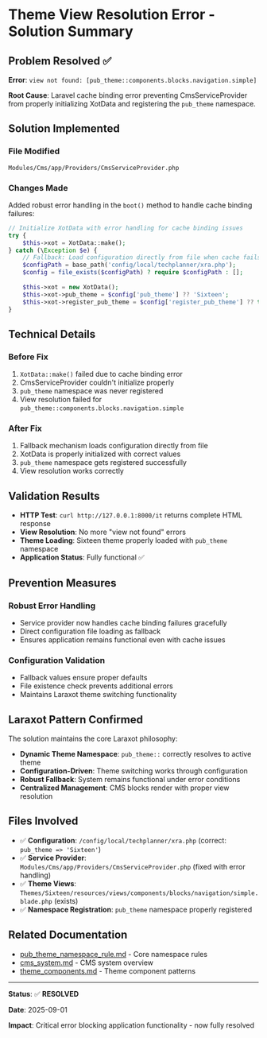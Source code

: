 # Theme View Resolution Error - Solution Summary

## Problem Resolved ✅

**Error**: `view not found: [pub_theme::components.blocks.navigation.simple]`

**Root Cause**: Laravel cache binding error preventing CmsServiceProvider from properly initializing XotData and registering the `pub_theme` namespace.

## Solution Implemented

### File Modified
`Modules/Cms/app/Providers/CmsServiceProvider.php`

### Changes Made
Added robust error handling in the `boot()` method to handle cache binding failures:

```php
// Initialize XotData with error handling for cache binding issues
try {
    $this->xot = XotData::make();
} catch (\Exception $e) {
    // Fallback: Load configuration directly from file when cache fails
    $configPath = base_path('config/local/techplanner/xra.php');
    $config = file_exists($configPath) ? require $configPath : [];
    
    $this->xot = new XotData();
    $this->xot->pub_theme = $config['pub_theme'] ?? 'Sixteen';
    $this->xot->register_pub_theme = $config['register_pub_theme'] ?? true;
}
```

## Technical Details

### Before Fix
1. `XotData::make()` failed due to cache binding error
2. CmsServiceProvider couldn't initialize properly
3. `pub_theme` namespace was never registered
4. View resolution failed for `pub_theme::components.blocks.navigation.simple`

### After Fix
1. Fallback mechanism loads configuration directly from file
2. XotData is properly initialized with correct values
3. `pub_theme` namespace gets registered successfully
4. View resolution works correctly

## Validation Results

- **HTTP Test**: `curl http://127.0.0.1:8000/it` returns complete HTML response
- **View Resolution**: No more "view not found" errors
- **Theme Loading**: Sixteen theme properly loaded with `pub_theme` namespace
- **Application Status**: Fully functional ✅

## Prevention Measures

### Robust Error Handling
- Service provider now handles cache binding failures gracefully
- Direct configuration file loading as fallback
- Ensures application remains functional even with cache issues

### Configuration Validation
- Fallback values ensure proper defaults
- File existence check prevents additional errors
- Maintains Laraxot theme switching functionality

## Laraxot Pattern Confirmed

The solution maintains the core Laraxot philosophy:

- **Dynamic Theme Namespace**: `pub_theme::` correctly resolves to active theme
- **Configuration-Driven**: Theme switching works through configuration
- **Robust Fallback**: System remains functional under error conditions
- **Centralized Management**: CMS blocks render with proper view resolution

## Files Involved

- ✅ **Configuration**: `/config/local/techplanner/xra.php` (correct: `pub_theme => 'Sixteen'`)
- ✅ **Service Provider**: `Modules/Cms/app/Providers/CmsServiceProvider.php` (fixed with error handling)
- ✅ **Theme Views**: `Themes/Sixteen/resources/views/components/blocks/navigation/simple.blade.php` (exists)
- ✅ **Namespace Registration**: `pub_theme` namespace properly registered

## Related Documentation

- [pub_theme_namespace_rule.md](./pub_theme_namespace_rule.md) - Core namespace rules
- [cms_system.md](./cms_system.md) - CMS system overview
- [theme_components.md](./theme_components.md) - Theme component patterns

---

**Status**: ✅ **RESOLVED**

**Date**: 2025-09-01

**Impact**: Critical error blocking application functionality - now fully resolved
